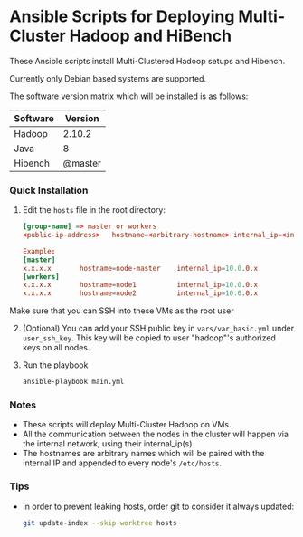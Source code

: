 # Ansible Scripts for Deploying Multi-Cluster Hadoop and HiBench

These Ansible scripts install Multi-Clustered Hadoop setups and Hibench.  

Currently only Debian based systems are supported.

The software version matrix which will be installed is as follows:

| Software | Version |
|----------|---------|
| Hadoop   | 2.10.2  |
| Java     | 8       |
| Hibench  | @master |

### Quick Installation
1. Edit the `hosts` file in the root directory:
    ```conf
    [group-name] => master or workers
    <public-ip-address>   hostname=<arbitrary-hostname> internal_ip=<internal-ip>

    Example:
    [master]
    x.x.x.x       hostname=node-master    internal_ip=10.0.0.x
    [workers]
    x.x.x.x       hostname=node1          internal_ip=10.0.0.x
    x.x.x.x       hostname=node2          internal_ip=10.0.0.x
    ```

Make sure that you can SSH into these VMs as the root user

2. (Optional) You can add your SSH public key in `vars/var_basic.yml` under
   `user_ssh_key`. This key will be copied to user "hadoop"'s authorized keys
   on all nodes.

3. Run the playbook
    ```bash
    ansible-playbook main.yml
    ```

### Notes
- These scripts will deploy Multi-Cluster Hadoop on VMs
- All the communication between the nodes in the cluster will happen via the internal network, using their internal_ip(s)
- The hostnames are arbitrary names which will be paired with the internal IP and appended to every node's `/etc/hosts`.

### Tips
- In order to prevent leaking hosts, order git to consider it always updated:
    ```bash
    git update-index --skip-worktree hosts
    ```
